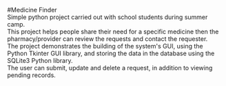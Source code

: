#Medicine Finder<br>
Simple python project carried out with school students during summer camp.<br>
This project helps people share their need for a specific medicine then the pharmacy/provider can review the requests and contact the requester.<br>
The project demonstrates the building of the system's GUI, using the Python Tkinter GUI library, and storing the data in the database using the SQLite3 Python library.<br>
The user can submit, update and delete a request, in addition to viewing pending records.<br>
